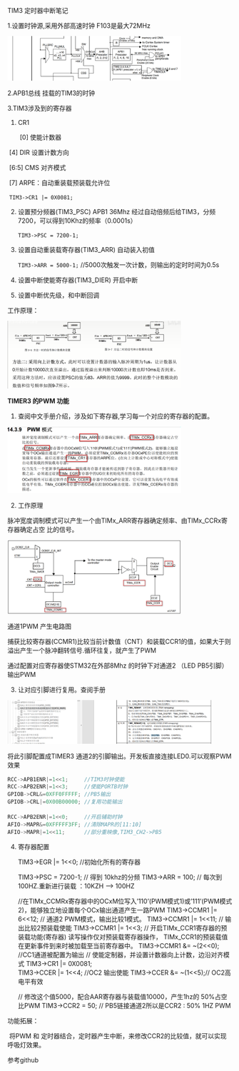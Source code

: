 TIM3 定时器中断笔记



1.设置时钟源,采用外部高速时钟 F103是最大72MHz

<img src="TIM_SYSCLK.png" alt="`TIM_SYSCLK`" style="zoom:38%;" />

2.APB1总线 挂载的TIM3的时钟

3.TIM3涉及到的寄存器

1. CR1 

   ​    [0] 使能计数器

​           [4] DIR 设置计数方向

​           [6:5] CMS 对齐模式

​           [7] ARPE：自动重装载预装载允许位

​         `TIM3->CR1 |= 0X0081;` 

2. 设置预分频器(TIM3_PSC)  APB1 36Mhz 经过自动倍频后给TIM3，分频7200，可以得到10Khz的频率（0.0001s）

   `TIM3->PSC = 7200-1;`

3. 设置自动重装载寄存器(TIM3_ARR) 自动装入初值

   `TIM3->ARR = 5000-1;` //5000次触发一次计数，则输出的定时时间为0.5s

4. 设置中断使能寄存器(TIM3_DIER)  开启中断

5. 设置中断优先级，和中断回调  

工作原理：

<img src="TIMER.png" alt="`TIM_SYSCLK`" style="zoom:38%;" />



**TIMER3 的PWM 功能**

1. 查阅中文手册介绍，涉及如下寄存器,学习每一个对应的寄存器的配置。

<img src="TIMER_PWM.png" alt="`TIM_SYSCLK`" style="zoom:38%;" />

2. 工作原理

脉冲宽度调制模式可以产生一个由TIMx_ARR寄存器确定频率、由TIMx_CCRx寄存器确定占空
比的信号。  

<img src="PWM.png" alt="`TIM_SYSCLK`" style="zoom:38%;" />

通道1PWM 产生电路图

捕获比较寄存器(CCMR1)比较当前计数值（CNT）和装载CCR1的值，如果大于则溢出产生一个脉冲翻转信号.循环往复，就产生了PWM

通过配置对应寄存器使STM32在外部8Mhz 的时钟下对通道2 （LED PB5引脚）输出PWM



3. 让对应引脚进行复用。查阅手册

<img src="PWM_AFIO_PB5.png" alt="`TIM_SYSCLK`" style="zoom:45%;" />

将此引脚配置成TIMER3 通道2的引脚输出。开发板直接连接LED0.可以观察PWM效果

```c
RCC->APB1ENR|=1<<1; 	//TIM3时钟使能    
RCC->APB2ENR|=1<<3;    	//使能PORTB时钟	
GPIOB->CRL&=0XFF0FFFFF;	//PB5输出
GPIOB->CRL|=0X00B00000;	//复用功能输出 	  	 
   
RCC->APB2ENR|=1<<0;     //开启辅助时钟	   
AFIO->MAPR&=0XFFFFF3FF; //清除MAPR的[11:10]
AFIO->MAPR|=1<<11;      //部分重映像,TIM3_CH2->PB5
```



4. 寄存器配置

   	TIM3->EGR |= 1<<0; //初始化所有的寄存器
   		
   	TIM3->PSC = 7200-1;  // 得到 10khz的分频
   	TIM3->ARR = 100;     // 每次到100HZ.重新进行装载 ：10KZH --> 100HZ
   		
   	//在TIMx_CCMRx寄存器中的OCxM位写入’110’(PWM模式1)或’111’(PWM模式2)，能够独立地设置每个OCx输出通道产生一路PWM
   	TIM3->CCMR1 |= 6<<12; // 通道2 PWM模式，输出比较1模式。
   	TIM3->CCMR1 |= 1<<11;  // 输出比较2预装载使能 
   	TIM3->CCMR1 |= 1<<3;  // 开启TIMx_CCR1寄存器的预装载功能(寄存器) 读写操作仅对预装载寄存器操作， TIMx_CCR1的预装载值在更新事件到来时被加载至当前寄存器中。
   	  TIM3->CCMR1 &= ~(2<<0); //CC1通道被配置为输出	
   	// 使能定制器，并设置计数器向上计数，边沿对齐模式
   	TIM3->CR1 |= 0X0081; 	
   	TIM3->CCER |= 1<<4; //OC2 输出使能
   	TIM3->CCER &= ~(1<<5);// OC2高电平有效
   	
   	// 修改这个值5000，配合AAR寄存器与装载值10000，产生1hz的 50%占空比PWM
   	TIM3->CCR2 = 50; // PB5链接通道2所以是CCR2 : 50% 1HZ PWM

   

功能拓展：

​	将PWM 和 定时器结合，定时器产生中断，来修改CCR2的比较值，就可以实现呼吸灯效果。

参考github
